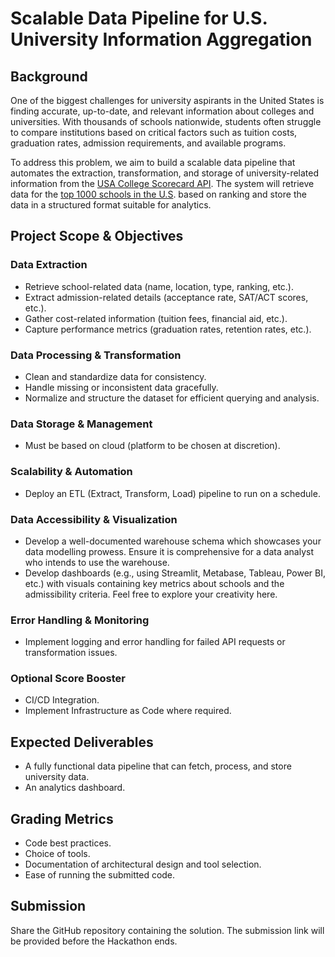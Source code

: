 # Scalable Data Pipeline for U.S. University Information Aggregation

## Background

One of the biggest challenges for university aspirants in the United States is finding accurate, up-to-date, and relevant information about colleges and universities. With thousands of schools nationwide, students often struggle to compare institutions based on critical factors such as tuition costs, graduation rates, admission requirements, and available programs.

To address this problem, we aim to build a scalable data pipeline that automates the extraction, transformation, and storage of university-related information from the [USA College Scorecard API](https://collegescorecard.ed.gov/data/api-documentation/). The system will retrieve data for the [top 1000 schools in the U.S](https://ambitio.club/blog/top-1000-universities-in-usa/). based on ranking and store the data in a structured format suitable for analytics.

## Project Scope & Objectives

### Data Extraction
- Retrieve school-related data (name, location, type, ranking, etc.).
- Extract admission-related details (acceptance rate, SAT/ACT scores, etc.).
- Gather cost-related information (tuition fees, financial aid, etc.).
- Capture performance metrics (graduation rates, retention rates, etc.).

### Data Processing & Transformation
- Clean and standardize data for consistency.
- Handle missing or inconsistent data gracefully.
- Normalize and structure the dataset for efficient querying and analysis.

### Data Storage & Management
- Must be based on cloud (platform to be chosen at discretion).

### Scalability & Automation
- Deploy an ETL (Extract, Transform, Load) pipeline to run on a schedule.

### Data Accessibility & Visualization
- Develop a well-documented warehouse schema which showcases your data modelling prowess. Ensure it is comprehensive for a data analyst who intends to use the warehouse.
- Develop dashboards (e.g., using Streamlit, Metabase, Tableau, Power BI, etc.) with visuals containing key metrics about schools and the admissibility criteria. Feel free to explore your creativity here. 

### Error Handling & Monitoring
- Implement logging and error handling for failed API requests or transformation issues.

### Optional Score Booster
- CI/CD Integration.
- Implement Infrastructure as Code where required.

## Expected Deliverables
- A fully functional data pipeline that can fetch, process, and store university data.
- An analytics dashboard.

## Grading Metrics
- Code best practices.
- Choice of tools.
- Documentation of architectural design and tool selection.
- Ease of running the submitted code.

## Submission
Share the GitHub repository containing the solution. The submission link will be provided before the Hackathon ends.
